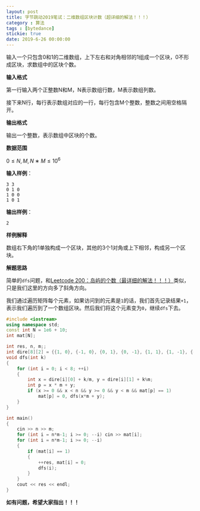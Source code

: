 ```yaml
---
layout: post
title: 字节跳动2019笔试：二维数组区块计数（超详细的解法！！！）
category : 算法
tags : [bytedance]
stickie: true
date: 2019-6-26 00:00:00
---
```


输入一个只包含0和1的二维数组，上下左右和对角相邻的1组成一个区块，0不形成区块，求数组中的区块个数。

**输入格式**

第一行输入两个正整数N和M，N表示数组行数，M表示数组列数。

接下来N行，每行表示数组对应的一行，每行包含M个整数，整数之间用空格隔开。

**输出格式**

输出一个整数，表示数组中区块的个数。

**数据范围**

$0≤N,M,N∗M≤10^6$

**输入样例**：

```
3 3
0 1 0
1 0 0
1 0 1
```

**输出样例**：

```
2
```

**样例解释**

数组右下角的1单独构成一个区块，其他的3个1对角或上下相邻，构成另一个区块。

**解题思路**

简单的`dfs`问题，和[Leetcode 200：岛屿的个数（最详细的解法！！！）](https://blog.csdn.net/qq_17550379/article/details/82682536)类似，只是我们这里的方向多了斜角方向。

我们通过遍历矩阵每个元素，如果访问到的元素是`1`的话，我们首先记录结果`+1`，表示我们遍历到了一个数组区块。然后我们将这个元素变为`0`，继续`dfs`下去。

```cpp
#include <iostream>
using namespace std;
const int N = 1e6 + 10;
int mat[N];

int res, n, m;;
int dire[8][2] = {{1, 0}, {-1, 0}, {0, 1}, {0, -1}, {1, 1}, {1, -1}, {-1, 1}, {-1, -1}};
void dfs(int k)
{
    for (int i = 0; i < 8; ++i)
    {
        int x = dire[i][0] + k/m, y = dire[i][1] + k%m;
        int p = x * m + y;
        if (x >= 0 && x < n && y >= 0 && y < m && mat[p] == 1)
            mat[p] = 0, dfs(x*m + y);
    }
}

int main()
{
    cin >> n >> m;
    for (int i = n*m-1; i >= 0; --i) cin >> mat[i];
    for (int i = n*m-1; i >= 0; --i)
    {
        if (mat[i] == 1)
        {
            ++res, mat[i] = 0;
            dfs(i);
        }
    }
    cout << res << endl;
}
```

**如有问题，希望大家指出！！！**